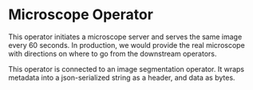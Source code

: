 # Microscope Operator

This operator initiates a microscope server and serves the same image every 60 seconds. In production, we would provide the real microscope with directions on where to go from the downstream operators.

This operator is connected to an image segmentation operator. It wraps metadata into a json-serialized string as a header, and data as bytes.